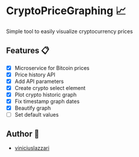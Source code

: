 # CryptoPriceGraphing 📈

Simple tool to easily visualize cryptocurrency prices

## Features 📋
- [X] Microservice for Bitcoin prices
- [X] Price history API 
- [X] Add API parameters
- [X] Create crypto select element
- [X] Plot crypto historic graph
- [X] Fix timestamp graph dates
- [X] Beautify graph
- [ ] Set default values

## Author 🧙
- [viniciuslazzari](https://github.com/viniciuslazzari)
